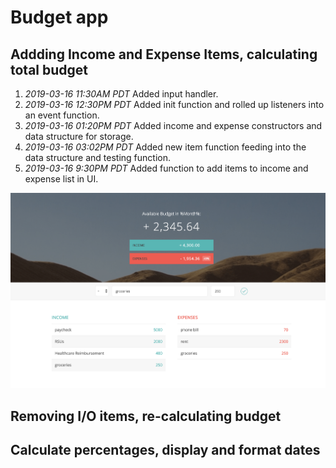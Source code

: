 # Budget app

## Addding Income and Expense Items, calculating total budget
1. _2019-03-16 11:30AM PDT_ Added input handler.
2. _2019-03-16 12:30PM PDT_ Added init function and rolled up listeners into an event function.
3. _2019-03-16 01:20PM PDT_ Added income and expense constructors and data structure for storage.
4. _2019-03-16 03:02PM PDT_ Added new item function feeding into the data structure and testing function.
5. _2019-03-16 9:30PM PDT_ Added function to add items to income and expense list in UI.

![](https://github.com/brian-green/budget_app/blob/master/ui_additions.png?raw=true)

## Removing I/O items, re-calculating budget

## Calculate percentages, display and format dates
